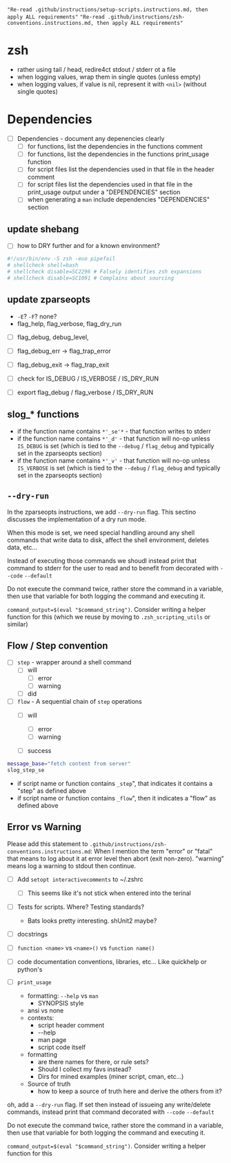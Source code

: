 
# 
`"Re-read .github/instructions/setup-scripts.instructions.md, then apply ALL requirements"`
`"Re-read .github/instructions/zsh-conventions.instructions.md, then apply ALL requirements"`




# zsh


* rather using tail / head, redire4ct stdout / stderr ot a file
* when logging values, wrap them in single quotes (unless empty)
* when logging values, if value is nil, represent it with `<nil>` (without single quotes)


# Dependencies
* [ ] Dependencies - document any depenencies clearly
  * [ ] for functions, list the dependencies in the functions comment
  * [ ] for functions, list the dependencies in the functions print_usage function
  * [ ] for script files list the dependencies used in that file in the header comment
  * [ ] for script files list the dependencies used in that file in the print_usage output under a "DEPENDENCIES" section
  * [ ] when generating a `man` include dependencies "DEPENDENCIES" section
  
## update shebang

* [ ] how to DRY further and for a known environment?
```zsh
#!/usr/bin/env -S zsh -euo pipefail
# shellcheck shell=bash
# shellcheck disable=SC2296 # Falsely identifies zsh expansions
# shellcheck disable=SC1091 # Complains about sourcing
```


## update zparseopts
* `-E`? `-F`? none?
* flag_help, flag_verbose, flag_dry_run
* [ ] flag_debug, debug_level, 
* [ ] flag_debug_err -> flag_trap_error
* [ ] flag_debug_exit -> flag_trap_exit
* [ ] check for IS_DEBUG / IS_VERBOSE / IS_DRY_RUN
* [ ] export flag_debug / flag_verbose / IS_DRY_RUN










## slog_* functions
* if the function name contains `*'_se'*` - that function writes to stderr
* if the function name contains `*'_d'` - that function will no-op unless `IS_DEBUG` is set (which is tied to the `--debug` / `flag_debug` and typically set in the zparseopts section)
* if the function name contains `*'_v'` - that function will no-op unless `IS_VERBOSE` is set (which is tied to the `--debug` / `flag_debug` and typically set in the zparseopts section)



## `--dry-run`

In the zparseopts instructions, we add `--dry-run` flag. This sectino discusses the implementation of a dry run mode. 

When this mode is set, we need special handling around any shell commands that write data to disk, affect the shell environment, deletes data, etc...

Instead of executing those commands we shoudl instead print that command to stderr for the user to read and to benefit from  decorated with `--code` `--default`

Do not execute the command twice, rather store the command in a variable, then use that variable for both logging the command and executing it. 

`command_output=$(eval "$command_string")`. Consider writing a helper function for this (which we reuse by moving to `.zsh_scripting_utils` or similar)

## Flow / Step convention


* [ ] `step` - wrapper around a shell command
  * [ ] will
    * [ ] error
    * [ ] warning
  * [ ] did
* [ ] `flow` - A sequential chain of `step` operations
  * [ ] will
    * [ ] error
    * [ ] warning
  * [ ] success


```zsh
message_base="fetch content from server"
slog_step_se
```



* if script name or function contains `_step`", that indicates it contains a "step" as defined above
* if script name or function contains `_flow`", then it indicates a "flow" as defined above



## Error vs Warning
Please add this statement to `.github/instructions/zsh-conventions.instructions.md`: When I mention the term "error" or "fatal" that means to log about it at error level then abort (exit non-zero). "warning" means log a warning to stdout then continue. 

<!-- ```text
I'd like to refine the AI instructions for zsh scripts (those which are applied go zsh scripts regardless of directory path)
* Please read `.github/instructions/zsh-conventions.instructions.md` in full. 
* Prompt me for topics to refine and we'll work through them one topic at at a time. 
* At the end I'd like to export those intructions for use in another repository. 
```


* When AI agent runs commands in the terminal, beware of programs that output with a `pager` app. EX: `gh repo view --json owner --jq '.owner.login'` outputs data to `less`. The problme is that ai agent doesn't seem to realize this and then sits there waiting for the human to intervene. One way to work around this is to pipe the output to `cat`. EX: `gh repo view --json owner --jq '.owner.login' | cat`. 

Update ai instructions to 
* Be aware of commands that write to a pager instead of stdout. EX: many `gh` subcommands do this
* When using one of those commands, pipe the output to `cat`

* When writing zsh scripts, specifially when declaring variables, ensure that qualifier works match the context: For example, it's been pretty common for agent generated code to use `local` for vars in the in script main body. This ends up causing bugs, then the agent tries to debug it (wasting resources). Here are a few related points:
* Don't use the `local` qualifier unless the scope is a function (dont' use `local` in a script's root scope)
* Declare and initialize variables in a compound statement where possible: 
    * bad: `local myvar; myvar=0`. This leads to bugs where `myvar=0` ends up in stdout somehow
    * bad: 
    ```zsh
    local myvar
    # later ...
    myvar=0
    ```
    * good: `local myvar=0`. 


* Avoid using `tab` characters. Instead prefer 2 space characters for a tabstop`. One exception might be for here-doc, but most can be done with spaces instead. 


* When naming variables and functions, avoid using reserved keywords from zsh man pages. Two examples that have cause big distractions are: `path` `command` 
  * consult the zsh man pages for 
    * reserved keywords
    * function names
    * variable names

* when adding functions to a script, prefer named arguments vs postional arguments (using zparseopts) 


* working with arrays and multiline strings use zsh expansion's (f) and (F)


## AI Agents and `pager`
AI Agents frequently execute shell commands in the IDE's terminal. Fairly often I will find that the agent is stuck because a command that is has issued writes data using a [pager](https://en.wikipedia.org/wiki/Terminal_pager) without realizing it. This really makes a dent in progress. 
Some examples are:
  * EX: gh, `git diff`, use `| cat` to avoid opening a pager when runing commands

* don't use slog_info_se for menus, script output, etc.. only for logging type tasks. 
* avoid iterating arrays where zsh expansion can be used instead. EX: Prepending "* " to each eleement. 


* In cases where iterating over an array is necessary, alway prefer using c style loops where an index is based off of the array size. This can be useful for logging during the iteration
```zsh
# bad: no index 
for ((i=0; i<="${#lines[@]}"; i++)); do
  slog_se_d "  \${lines[$i]}: ${lines[$i]}"
done

# Good: c-style loop based off of index. Better for logging and debugging
slog_se_d "lines.count: ${#lines[@]}"
for ((i=0; i<="${#lines[@]}"; i++)); do
  line="${lines[$i]:-}"
  if [[ -z "$line" ]]; then continue; fi
  slog_se_d "  \${lines[$i]}: $line"
done
``` -->

* [ ] Add `setopt interactivecomments` to ~/.zshrc
  * [ ] This seems like it's not stick when entered into the terinal
* [ ] Tests for scripts. Where? Testing standards?
  * Bats looks pretty interesting. shUnit2 maybe?
* [ ] docstrings
* [ ] `function <name>` vs `<name>()` vs `function name()`
* [ ] code documentation conventions, libraries, etc... Like quickhelp or python's 



* [ ] `print_usage`
  * formatting: `--help` vs `man`
    * SYNOPSIS style
  * ansi vs none
  * contexts:
    * script header comment
    * --help
    * man page
    * script code itself
  * formatting
    * are there names for there, or rule sets? 
    * Should I collect my favs instead?
    * Dirs for mined examples (miner script, cman, etc...)
  * Source of truth
    * how to keep a source of truth here and derive the others from it?










oh, add a `--dry-run` flag. If set then instead of issueing any write/delete commands, instead print that command decorated with `--code` `--default`

Do not execute the command twice, rather store the command in a variable, then use that variable for both logging the command and executing it. 

`command_output=$(eval "$command_string")`. Consider writing a helper function for this 